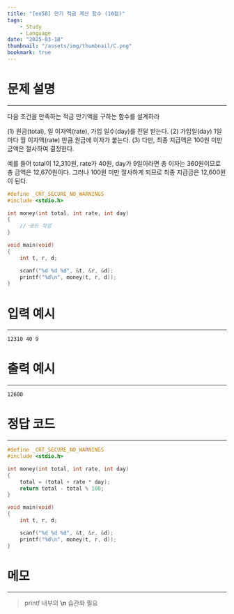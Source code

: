 ```yaml
---
title: "[ex58] 만기 적금 계산 함수 (10점)"
tags:
    - Study
    - Language
date: "2025-03-18"
thumbnail: "/assets/img/thumbnail/C.png"
bookmark: true
---
```

# 문제 설명
---
다음 조건을 만족하는 적금 만기액을 구하는 함수를 설계하라

(1) 원금(total), 일 이자액(rate), 가입 일수(day)를 전달 받는다.
(2) 가입일(day) 1일마다 월 이자액(rate) 만큼 원금에 이자가 붙는다.
(3) 다만, 최종 지급액은 100원 미만 금액은 절사하여 결정한다.

예를 들어 total이 12,310원, rate가 40원, day가 9일이라면 총 이자는 360원이므로 총 금액은 12,670원이다.
그러나 100원 미만 절사하게 되므로 최종 지급금은 12,600원이 된다.

```c
#define _CRT_SECURE_NO_WARNINGS
#include <stdio.h>

int money(int total, int rate, int day)
{
    // 코드 작성
}

void main(void)
{
    int t, r, d;

    scanf("%d %d %d", &t, &r, &d);
    printf("%d\n", money(t, r, d));
}
```

# 입력 예시
---

```
12310 40 9
```

# 출력 예시
---

```
12600
```

# 정답 코드
---

```c
#define _CRT_SECURE_NO_WARNINGS
#include <stdio.h>

int money(int total, int rate, int day)
{
    total = (total + rate * day);
    return total - total % 100;
}

void main(void)
{
    int t, r, d;

    scanf("%d %d %d", &t, &r, &d);
    printf("%d\n", money(t, r, d));
}
```

# 메모
---
> printf 내부의 **\n** 습관화 필요